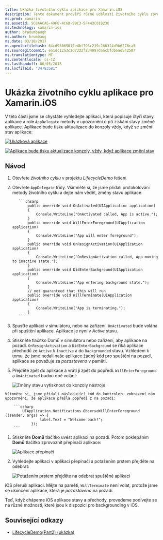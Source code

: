 ```yaml
---
title: Ukázka životního cyklu aplikace pro Xamarin.iOS
description: Tento dokument prověří různé události životního cyklu zpracovávaných delegát aplikace v aplikaci iOS, ukázka, kdy a jak tyto události jsou zpracovávány.
ms.prod: xamarin
ms.assetid: 5C8AACA6-49F8-4C6D-99C3-5F443C01B230
ms.technology: xamarin-ios
author: bradumbaugh
ms.author: brumbaug
ms.date: 03/18/2017
ms.openlocfilehash: 64c695065012e4bf796c219c260324d9b6278ca5
ms.sourcegitcommit: ea1dc12a3c2d7322f234997daacbfdb6ad542507
ms.translationtype: MT
ms.contentlocale: cs-CZ
ms.lasthandoff: 06/05/2018
ms.locfileid: "34783581"
---
```

# <a name="application-lifecycle-demo-for-xamarinios"></a>Ukázka životního cyklu aplikace pro Xamarin.iOS

V této části jsme se chystáte vyhledejte aplikaci, která popisuje čtyři stavy aplikace a role `AppDelegate` metody v upozornění o při získání stavy změně aplikace. Aplikace bude tisku aktualizace do konzoly vždy, když se změní stav aplikace:

 [![](application-lifecycle-demo-images/image3.png "Ukázková aplikace")](application-lifecycle-demo-images/image3.png#lightbox)

 [![](application-lifecycle-demo-images/image4.png "Aplikace bude tisku aktualizace konzoly, vždy, když aplikace změní stav")](application-lifecycle-demo-images/image4.png#lightbox)

## <a name="walkthrough"></a>Návod


  1. Otevřete _životního cyklu_ v projektu _LifecycleDemo_ řešení.
  1. Otevřete `AppDelegate` třídy. Všimněte si, že jsme přidali protokolování metody životního cyklu a dejte nám vědět, změny stavu aplikace:

            ```chsarp
                public override void OnActivated(UIApplication application)
                {
                    Console.WriteLine("OnActivated called, App is active.");
                }
                public override void WillEnterForeground(UIApplication application)
                {
                    Console.WriteLine("App will enter foreground");
                }
                public override void OnResignActivation(UIApplication application)
                {
                    Console.WriteLine("OnResignActivation called, App moving to inactive state.");
                }
                public override void DidEnterBackground(UIApplication application)
                {
                    Console.WriteLine("App entering background state.");
                }
                // not guaranteed that this will run
                public override void WillTerminate(UIApplication application)
                {
                    Console.WriteLine("App is terminating.");
                }
            ```

  1. Spusťte aplikaci v simulátoru, nebo na zařízení. `OnActivated` bude volána při spuštění aplikace. Aplikace je nyní v _Active_ stavu.
  1. Stiskněte tlačítko Domů v simulátoru nebo zařízení, aby aplikace na pozadí. `OnResignActivation` a `DidEnterBackground` se říká aplikace přechodů ze `Active` k `Inactive` a do `Backgrounded` stavu. Vzhledem k tomu, že jsme nedali naše aplikace žádný kód pro spuštění na pozadí, aplikace se považuje za _pozastaveno_ v paměti.
  1. Přejděte zpět do aplikace a vrátí ji zpět do popředí. `WillEnterForeground` a `OnActivated` budou obě volání:

        ![](application-lifecycle-demo-images/image4.png "Změny stavu vytisknout do konzoly nástroje")

    Všimněte si, jsme přidali následující kód do kontroleru zobrazení nám upozornění, že aplikace přešla popředí z na pozadí:

        ```csharp
            UIApplication.Notifications.ObserveWillEnterForeground ((sender, args) => {
                    label.Text = "Welcome back!";
                });
        ```

1. Stiskněte **Domů** tlačítko uvést aplikaci na pozadí. Potom poklepáním **Domů** tlačítko zprovoznit přepínači aplikace:
    
    ![](application-lifecycle-demo-images/app-switcher-.png "Aplikace přepínači")
  
1. Vyhledejte aplikaci v aplikaci přepínači a potažením prstem přejděte na odebrat:
    
    ![](application-lifecycle-demo-images/app-switcher-swipe-.png "Potažením prstem přejděte na odebrat spuštěné aplikaci") 
    
iOS přeruší aplikaci. Mějte na paměti, `WillTerminate` není volat, protože jsme se ukončení aplikace, která je _pozastaveno_ na pozadí.

Teď, když chápeme iOS aplikace stavy a přechody, provedeme podívejte se na různé možnosti, které jsou k dispozici pro backgrounding v iOS.



## <a name="related-links"></a>Související odkazy

- [LifecycleDemo(Part2) (ukázka)](https://developer.xamarin.com/samples/monotouch/LifecycleDemo/)
